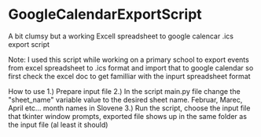 # GoogleCalendarExportScript
A bit clumsy but a working Excell spreadsheet to google calencar .ics export script

Note: I used this script while working on a primary school to export events from excel spreadsheet to .ics format and import that to google calendar
so first check the excel doc to get familliar with the inpurt spreadsheet format

How to use
1.) Prepare input file
2.) In the script main.py file change the "sheet_name" variable value to the desired sheet name. Februar, Marec, April etc... month names in Slovene
3.) Run the script, choose the input file that tkinter window prompts, exported file shows up in the same folder as the input file (al least it should)

